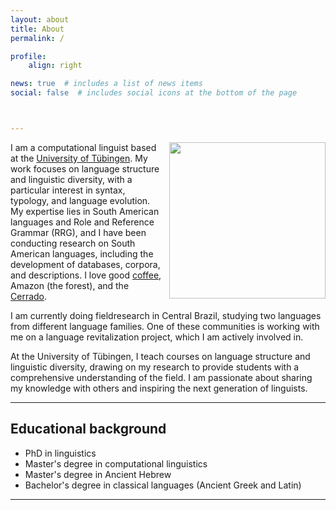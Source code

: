 ```yaml
---
layout: about
title: About
permalink: /

profile: 
    align: right

news: true  # includes a list of news items 
social: false  # includes social icons at the bottom of the page



---
```



<img style="float: right; margin-left: 10px;" src="/Fa2.png" width="250" />

I am a computational linguist based at the [University of Tübingen](https://uni-tuebingen.de). My work focuses on language structure and linguistic diversity, with a particular interest in syntax, typology, and language evolution. My expertise lies in South American languages and Role and Reference Grammar (RRG), and I have been conducting research on South American languages, including the development of databases, corpora, and descriptions. I love good [coffee](https://espressocoffeeguide.com), Amazon (the forest), and the [Cerrado](https://en.wikipedia.org/wiki/Cerrado).

I am currently doing fieldresearch in Central Brazil, studying two languages from different language families. One of these communities is working with me on a language revitalization project, which I am actively involved in.

At the University of Tübingen, I teach courses on language structure and linguistic diversity, drawing on my research to provide students with a comprehensive understanding of the field. I am passionate about sharing my knowledge with others and inspiring the next generation of linguists.

---
## Educational background

* PhD in linguistics
* Master's degree in computational linguistics
* Master's degree in Ancient Hebrew
* Bachelor's degree in classical languages (Ancient Greek and Latin)
    





---
